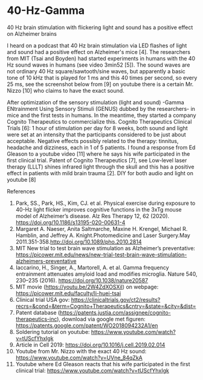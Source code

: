 # 40-Hz-Gamma
40 Hz brain stimulation with flickering light and sound has a positive effect on Alzheimer brains

I heard on a podcast that 40 Hz brain stimulation via LED flashes of light and sound had a positive effect on Alzheimer's mice [4]. The researchers from MIT (Tsai and Boyden) had started experiments in humans with the 40 Hz sound waves in humans (see video 3min52 [5]). The sound waves are not ordinary 40 Hz square/sawtooth/sine waves, but apparently a basic tone of 10 kHz that is played for 1 ms and this 40 times per second, so every 25 ms, see the screenshot below from [9] on youtube there is a certain Mr. Nizzo [10] who claims to have the exact sound.
 

After optimization of the sensory stimulation (light and sound) -Gamma ENtrainment Using Sensory Stimuli (GENUS) dubbed by the researchers- in mice and the first tests in humans. In the meantime, they started a company Cognito Therapeutics to commercialize this.
Cognito Therapeutics Clinical Trials [6]: 1 hour of stimulation per day for 8 weeks, both sound and light were set at an intensity that the participants considered to be just about acceptable. Negative effects possibly related to the therapy: tinnitus, headache and dizziness, each in 1 of 5 patients.
I found a response from Ed Gleason to a youtube video [11] where he says his wife participated in the first clinical trial. Patent of Cognito Therapeutics [7], see
Low-level laser therapy (LLLT) shines infrared light through the skull and this has a positive effect in patients with mild brain trauma [2].
DIY for both audio and light on youtube [8]

References
1.	Park, SS., Park, HS., Kim, CJ. et al. Physical exercise during exposure to 40-Hz light flicker improves cognitive functions in the 3xTg mouse model of Alzheimer’s disease. Alz Res Therapy 12, 62 (2020). https://doi.org/10.1186/s13195-020-00631-4
2.	Margaret A. Naeser, Anita Saltmarche, Maxine H. Krengel, Michael R. Hamblin, and Jeffrey A. Knight.Photomedicine and Laser Surgery.May 2011.351-358.http://doi.org/10.1089/pho.2010.2814
3.	MIT New trial to test brain wave stimulation as Alzheimer’s preventative: https://picower.mit.edu/news/new-trial-test-brain-wave-stimulation-alzheimers-preventative
4.	Iaccarino, H., Singer, A., Martorell, A. et al. Gamma frequency entrainment attenuates amyloid load and modifies microglia. Nature 540, 230–235 (2016). https://doi.org/10.1038/nature20587  
5.	MIT movie (https://youtu.be/2W4ZdXOSXiI) on webpage: https://picower.mit.edu/faculty/li-huei-tsai
6.	Clinical trial USA gov: https://clinicaltrials.gov/ct2/results?recrs=&cond=&term=Cognito+Therapeutics&cntry=&state=&city=&dist=
7.	Patent database (https://patents.justia.com/assignee/cognito-therapeutics-inc), download via google met figuren: https://patents.google.com/patent/WO2018094232A1/en
8.	Soldering tutorial on youtube: https://www.youtube.com/watch?v=tUScfYhxIgk
9.	Article in Cell 2019: https://doi.org/10.1016/j.cell.2019.02.014
10.	Youtube from Mr. Nizzo with the exact 40 Hz sound: https://www.youtube.com/watch?v=UVne_84qZkA
11.	Youtube where Ed Gleason reacts that his wife participated in the first clinical trial: https://www.youtube.com/watch?v=tUScfYhxIgk
